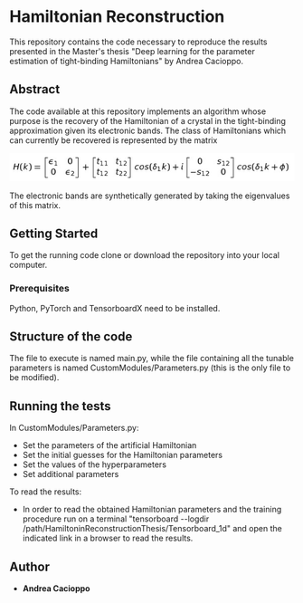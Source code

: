 # Hamiltonian Reconstruction

This repository contains the code necessary to reproduce the results presented in the Master's thesis "Deep learning for the parameter estimation of tight-binding Hamiltonians" by Andrea Cacioppo.

## Abstract 

The code available at this repository implements an algorithm whose purpose is the recovery of the Hamiltonian of a crystal in the tight-binding approximation given its electronic bands. The class of Hamiltonians which can currently be recovered is represented by the matrix

![](images/Hamiltonian.png)

The electronic bands are synthetically generated by taking the eigenvalues of this matrix.

## Getting Started

To get the running code clone or download the repository into your local computer.

### Prerequisites

Python, PyTorch and TensorboardX need to be installed.

## Structure of the code

The file to execute is named main.py, while the file containing all the tunable parameters is named CustomModules/Parameters.py (this is the only file to be modified).

## Running the tests

In CustomModules/Parameters.py:

- Set the parameters of the artificial Hamiltonian
- Set the initial guesses for the Hamiltonian parameters
- Set the values of the hyperparameters
- Set additional parameters

To read the results:

- In order to read the obtained Hamiltonian parameters and the training procedure run on a terminal "tensorboard --logdir /path/HamiltoninReconstructionThesis/Tensorboard_1d" and open the indicated link in a browser to read the results.

## Author

* **Andrea Cacioppo** 
